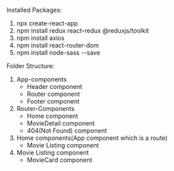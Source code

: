 Installed Packages:
1. npx create-react-app <fileName>
2. npm install redux react-redux @reduxjs/toolkit
3. npm install axios
4. npm install react-router-dom
5. npm install node-sass --save


Folder Structure:
1. App-components
    - Header component
    - Router component
    - Footer component
2. Router-Components
    - Home component
    - MovieDetail component
    - 404(Not Found) component
3. Home components(App component which is a route)
    - Movie Listing component
4. Movie Listing component
    - MovieCard component